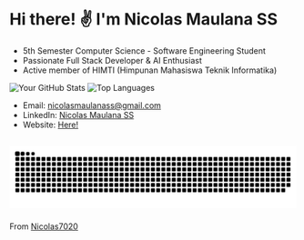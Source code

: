 # Hi there! ✌️ I'm Nicolas Maulana SS

- 5th Semester Computer Science - Software Engineering Student
- Passionate Full Stack Developer & AI Enthusiast
- Active member of HIMTI (Himpunan Mahasiswa Teknik Informatika)
  
![Your GitHub Stats](https://github-readme-stats.vercel.app/api?username=nicolas7020&show_icons=true&theme=radical)
![Top Languages](https://github-readme-stats.vercel.app/api/top-langs/?username=nicolas7020&layout=compact&theme=radical)

- Email: [nicolasmaulanass@gmail.com](mailto:nicolasmaulanass@gmail.com)
- LinkedIn: [Nicolas Maulana SS](https://www.linkedin.com/in/nicolas-maulana-ss-a76690285)
- Website: [Here!](https://nicolasmaulanass.com/)

![Snake Game](https://raw.githubusercontent.com/platane/snk/output/github-contribution-grid-snake.svg)
---
From [Nicolas7020](https://github.com/Nicolas7020)
